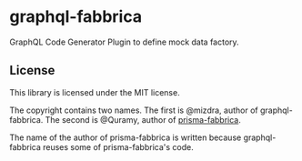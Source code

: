 # graphql-fabbrica

GraphQL Code Generator Plugin to define mock data factory.

## License

This library is licensed under the MIT license.

The copyright contains two names. The first is @mizdra, author of graphql-fabbrica. The second is @Quramy, author of [prisma-fabbrica](https://github.com/Quramy/prisma-fabbrica).

The name of the author of prisma-fabbrica is written because graphql-fabbrica reuses some of prisma-fabbrica's code.
